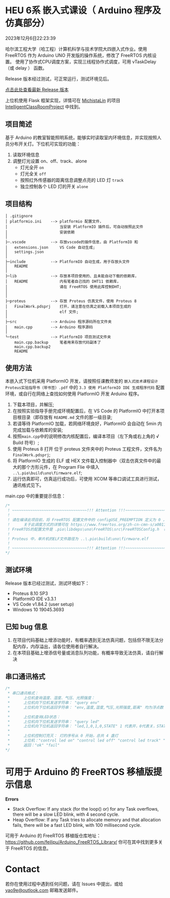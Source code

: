 # HEU 6系 嵌入式课设（ Arduino 程序及仿真部分）
2023年12月6日22:23:39

哈尔滨工程大学（哈工程）计算机科学与技术学院大四嵌入式作业。使用 FreeRTOS 作为 Arduino UNO 开发版的操作系统，修改了 FreeRTOS 内核设置。
使用了协作式CPU调度方案，实现三线程协作式调度，可用 vTaskDelay （或 delay ） 函数。

Release 版本经过测试，可正常运行，测试环境见后。

[点击此处查看最新 Release 版本](https://github.com/yao9e/HEUCSEmbedded/releases/latest)

上位机使用 Flask 框架实现，详情可在 [MichistaLin](https://github.com/MichistaLin) 的项目 [IntelligentClassRoomProject](https://github.com/MichistaLin/IntelligentClassRoomProject) 中找到。

## 项目简述

基于 Arduino 的教室智能照明系统，能够实时读取室内环境信息，并实现按照人员分布开关灯。下位机可实现的功能：
1. 读取环境信息
2. 调整灯光设置 on、off、track、alone
    * 灯光全开 `on`
    * 灯光全关 `off`
    * 按照红外传感器的距离信息调整点亮的 LED 灯 `track`
    * 独立控制各个 LED 灯的开关 `alone`

## 项目结构
``` 
│ .gitignore
│ platformio.ini    --> platformio 配置文件，
│                       当安装 PlatformIO 插件后，可自动按照此文件
│                       安装依赖
│
├─.vscode           --> 存放vscode的插件信息，由 PlatformIO 和 
│   extensions.json     VS Code 自动生成;
│   settings.json
│
├─include           --> PlatformIO 自动生成，用于存放头文件
│   README
│
├─lib               --> 存放本项目使用的、且未能自动下载的依赖库，
│   README              内有笔者自己找的 DHT11 依赖库，
│                       请在 FreeRTOS 使用此库控制DHT;
│
│
├─proteus           --> 存放 Proteus 仿真文件，使用 Proteus 8
│   FinalWork.pdsprj    打开，请注意在仿真之前载入本项目生成的
│                       elf 文件;
│
├─src               --> Arduino 程序源码所在文件夹
│   main.cpp        --> Arduino 程序源码
│
└─test              --> PlatformIO 项目测试文件夹
    main.cpp.backup     笔者用来存放代码副本了
    main.cpp.backup2
    README
```

## 使用方法
本嵌入式下位机采用 PlatformIO 开发，请按照任课教师发的 `嵌入式技术课程设计Proteus实验指导书（带书签）.pdf` 中的 `3.3 使用 PlatformIO IDE 生成程序代码` 配置环境，或自行在网络上查找如何使用 PlatformIO 开发 Arduino 程序。

1. 下载本项目，并解压;
2. 在按照实验指导手册完成环境配置后，在 VS Code 的 PlatformIO 中打开本项目根目录（即存放有 `README.md` 文件的那一级目录;
3. 若请等待 PlatformIO 加载，若网络环境良好，PlatformIO 会自动在 5min 内完成加载与依赖库的安装;
4. 按照`main.cpp`中的说明修改内核配置后，编译本项目（左下角或右上角的 √ Build 符号）;
5. 使用 Proteus 8 打开 位于 proteus 文件夹中的 Proteus 工程文件，文件名为 `FinalWork.pdsprj`;
6. 将 PlatformIO 生成的 ELF 或 HEX 文件载入控制器中（双击仿真文件中的最大的那个方形元件，在 Program Flie 中填入 `..\.pio\build\uno\firmware.elf`;
7. 运行仿真即可，仿真运行成功后，可使用 XCOM 等串口调试工具进行测试，通讯格式见下。

main.cpp 中的重要提示信息：
``` C++
/*
 ! ~~~~~~~~~~~~~~~~~~~~~~~~~~~~~~~~~!!! Attention !!!~~~~~~~~~~~~~~~~~~~~~~~~~~~~~~~~~~~~~~
 !
 ! 请在编译此项目前，将 FreeRTOS 配置文件中的 configUSE_PREEMPTION 定义为 0 ，以便开启协同式调度
 !      关于此调度方式的详情可在 https://www.freertos.org/zh-cn-cmn-s/a00110.html 中找到。
 ! FreeRTOS的配置文件是 .pio\libdeps\uno\FreeRTOS\src\FreeRTOSConfig.h （需要完成依赖安装） 
 !
 ! Proteus 中，单片机的ELF文件路径为 ..\.pio\build\uno\firmware.elf
 !
 ! ~~~~~~~~~~~~~~~~~~~~~~~~~~~~~~~~~!!! Attention !!!~~~~~~~~~~~~~~~~~~~~~~~~~~~~~~~~~~~~~~
*/
```
## 测试环境
Release 版本已经过测试，测试环境如下：
- Proteus 8.10 SP3
- PlatformIO IDE v3.3.1
- VS Code v1.84.2 (user setup)
- Windows 10 19045.3693

## 已知 bug 信息
1. 在项目代码基础上增添功能时，有概率遇到无法仿真问题，包括但不限无法分配内存，内存溢出，请各位使用者自行解决。
2. 在本项目基础上增添信号量或消息队列功能，有概率导致无法仿真，请自行解决

## 串口通讯格式

```C++
/*
 * 串口通讯格式：
 *      上位机查询温度、湿度、气压、光照强度：
 *      上位机向下位机发送字符串： "query env"
 *      上位机向下位机返回字符串： "env,温度,湿度,气压,光照强度,距离" 均为浮点数
 * 
 *      上位机查询LED状态：
 *      上位机向下位机发送字符串： "query led"
 *      上位机向下位机返回字符串： "led,1,0,1,0,STATE" 1 代表开，0代表关，STATE 有四种：on、off、track、alone
 * 
 *      上位机控制灯亮灭： 灯的序号从 0 开始，总共 4 盏灯
 *      上位机："control led on" "control led off" "control led track" "control led alone 灯的序号,0/1" 
 *      返回："ok" "fail"
*/
```

# 可用于 Arduino 的 FreeRTOS 移植版提示信息
**Errors**
- Stack Overflow: If any stack (for the loop() or) for any Task overflows, there will be a slow LED blink, with 4 second cycle.
- Heap Overflow: If any Task tries to allocate memory and that allocation fails, there will be a fast LED blink, with 100 millisecond cycle.

可用于 Arduino 的 FreeRTOS 移植版仓库地址：https://github.com/feilipu/Arduino_FreeRTOS_Library/
你可在其中找到更多关于 FreeRTOS 的信息。

# Contact
若你在使用过程中遇到任何问题，请在 Issues 中提出，或给 yao9e@outlook.com 邮箱发送邮件。